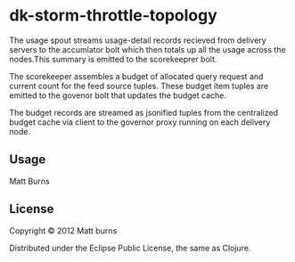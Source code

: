 # dk-storm-throttle-topology

The usage spout streams usage-detail records recieved from delivery servers to the accumlator bolt which then totals up all the usage across the nodes.This summary is emitted to the scorekeeprer bolt.

The scorekeeper assembles a budget of allocated query request and current count for the feed source tuples. These budget item tuples are emitted to the govenor bolt that updates the budget cache.

The budget records are streamed as jsonified tuples from the centralized budget cache via client to the governor proxy running on each delivery node.

## Usage

Matt Burns

## License

Copyright © 2012 Matt burns

Distributed under the Eclipse Public License, the same as Clojure.
